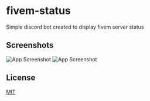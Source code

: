 # fivem-status
 
Simple discord bot created to display fivem server status

## Screenshots

![App Screenshot](https://storage.oreq.xyz/vzyhDlv5K)
![App Screenshot](https://storage.oreq.xyz/gTkc1GbxY)

## License

[MIT](https://choosealicense.com/licenses/mit/)